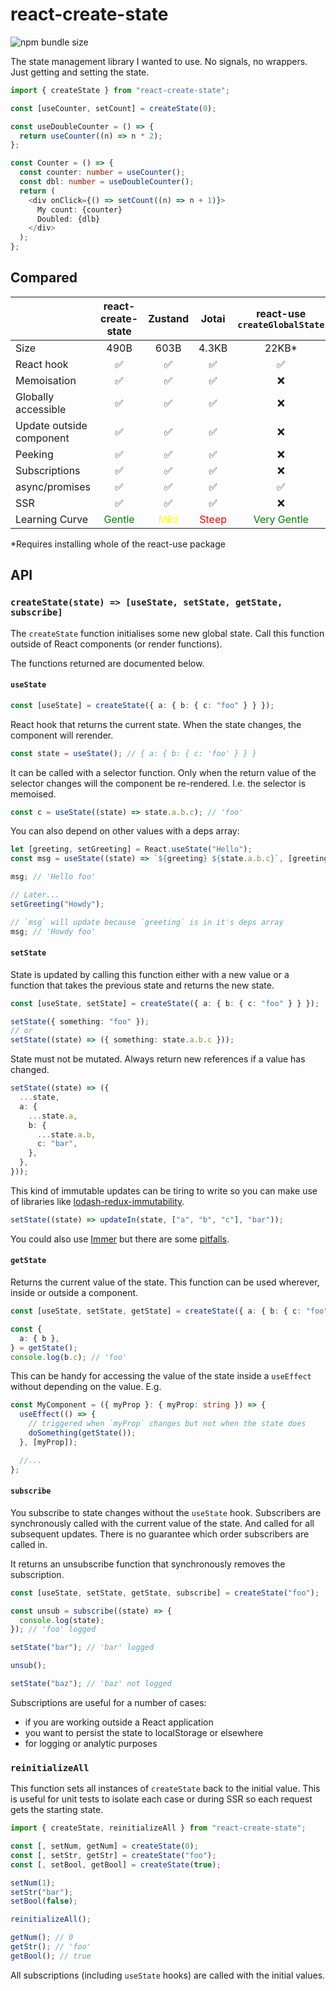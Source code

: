 # react-create-state

![npm bundle size](https://img.shields.io/bundlephobia/minzip/react-create-state)

The state management library I wanted to use. No signals, no wrappers. Just getting and setting the state.

```ts
import { createState } from "react-create-state";

const [useCounter, setCount] = createState(0);

const useDoubleCounter = () => {
  return useCounter((n) => n * 2);
};

const Counter = () => {
  const counter: number = useCounter();
  const dbl: number = useDoubleCounter();
  return (
    <div onClick={() => setCount((n) => n + 1)}>
      My count: {counter}
      Doubled: {dlb}
    </div>
  );
};
```

## Compared

|                          |           react-create-state            |                Zustand                 |                Jotai                 |        react-use `createGlobalState`         |
| ------------------------ | :-------------------------------------: | :------------------------------------: | :----------------------------------: | :------------------------------------------: |
| Size                     |                  490B                   |                  603B                  |                4.3KB                 |                    22KB\*                    |
| React hook               |                   ✅                    |                   ✅                   |                  ✅                  |                      ✅                      |
| Memoisation              |                   ✅                    |                   ✅                   |                  ✅                  |                      ❌                      |
| Globally accessible      |                   ✅                    |                   ✅                   |                  ✅                  |                      ❌                      |
| Update outside component |                   ✅                    |                   ✅                   |                  ✅                  |                      ❌                      |
| Peeking                  |                   ✅                    |                   ✅                   |                  ✅                  |                      ❌                      |
| Subscriptions            |                   ✅                    |                   ✅                   |                  ✅                  |                      ❌                      |
| async/promises           |                   ✅                    |                   ✅                   |                  ✅                  |                      ✅                      |
| SSR                      |                   ✅                    |                   ✅                   |                  ✅                  |                      ❌                      |
| Learning Curve           | <span style="color:green">Gentle</span> | <span style="color:yellow">Mild</span> | <span style="color:red">Steep</span> | <span style="color:green">Very Gentle</span> |

\*Requires installing whole of the react-use package

## API

### `createState(state) => [useState, setState, getState, subscribe]`

The `createState` function initialises some new global state. Call this function outside of React components (or render functions).

The functions returned are documented below.

#### `useState`

```ts
const [useState] = createState({ a: { b: { c: "foo" } } });
```

React hook that returns the current state. When the state changes, the component will rerender.

```ts
const state = useState(); // { a: { b: { c: 'foo' } } }
```

It can be called with a selector function. Only when the return value of the selector changes will the component be re-rendered. I.e. the selector is memoised.

```ts
const c = useState((state) => state.a.b.c); // 'foo'
```

You can also depend on other values with a deps array:

```ts
let [greeting, setGreeting] = React.useState("Hello");
const msg = useState((state) => `${greeting} ${state.a.b.c}`, [greeting]);

msg; // 'Hello foo'

// Later...
setGreeting("Howdy");

// `msg` will update because `greeting` is in it's deps array
msg; // 'Howdy foo'
```

#### `setState`

State is updated by calling this function either with a new value or a function that takes the previous state and returns the new state.

```ts
const [useState, setState] = createState({ a: { b: { c: "foo" } } });

setState({ something: "foo" });
// or
setState((state) => ({ something: state.a.b.c }));
```

State must not be mutated. Always return new references if a value has changed.

```ts
setState((state) => ({
  ...state,
  a: {
    ...state.a,
    b: {
      ...state.a.b,
      c: "bar",
    },
  },
}));
```

This kind of immutable updates can be tiring to write so you can make use of libraries like [lodash-redux-immutability](https://github.com/sarink/lodash-redux-immutability).

```ts
setState((state) => updateIn(state, ["a", "b", "c"], "bar"));
```

You could also use [Immer](https://immerjs.github.io/immer/) but there are some [pitfalls](https://immerjs.github.io/immer/pitfalls/).

#### `getState`

Returns the current value of the state. This function can be used wherever, inside or outside a component.

```ts
const [useState, setState, getState] = createState({ a: { b: { c: "foo" } } });

const {
  a: { b },
} = getState();
console.log(b.c); // 'foo'
```

This can be handy for accessing the value of the state inside a `useEffect` without depending on the value. E.g.

```ts
const MyComponent = ({ myProp }: { myProp: string }) => {
  useEffect(() => {
    // triggered when `myProp` changes but not when the state does
    doSomething(getState());
  }, [myProp]);

  //...
};
```

#### `subscribe`

You subscribe to state changes without the `useState` hook. Subscribers are synchronously called with the current value of the state. And called for all subsequent updates. There is no guarantee which order subscribers are called in.

It returns an unsubscribe function that synchronously removes the subscription.

```ts
const [useState, setState, getState, subscribe] = createState("foo");

const unsub = subscribe((state) => {
  console.log(state);
}); // 'foo' logged

setState("bar"); // 'bar' logged

unsub();

setState("baz"); // 'baz' not logged
```

Subscriptions are useful for a number of cases:

- if you are working outside a React application
- you want to persist the state to localStorage or elsewhere
- for logging or analytic purposes

### `reinitializeAll`

This function sets all instances of `createState` back to the initial value. This is useful for unit tests to isolate each case or during SSR so each request gets the starting state.

```ts
import { createState, reinitializeAll } from "react-create-state";

const [, setNum, getNum] = createState(0);
const [, setStr, getStr] = createState("foo");
const [, setBool, getBool] = createState(true);

setNum(1);
setStr("bar");
setBool(false);

reinitializeAll();

getNum(); // 0
getStr(); // 'foo'
getBool(); // true
```

All subscriptions (including `useState` hooks) are called with the initial values.
